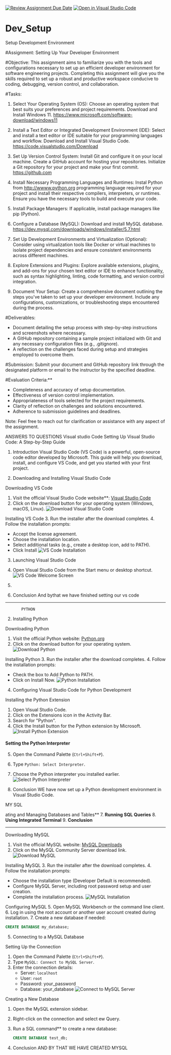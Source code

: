 [![Review Assignment Due Date](https://classroom.github.com/assets/deadline-readme-button-22041afd0340ce965d47ae6ef1cefeee28c7c493a6346c4f15d667ab976d596c.svg)](https://classroom.github.com/a/vbnbTt5m)
[![Open in Visual Studio Code](https://classroom.github.com/assets/open-in-vscode-2e0aaae1b6195c2367325f4f02e2d04e9abb55f0b24a779b69b11b9e10269abc.svg)](https://classroom.github.com/online_ide?assignment_repo_id=15283466&assignment_repo_type=AssignmentRepo)
# Dev_Setup
Setup Development Environment

#Assignment: Setting Up Your Developer Environment

#Objective:
This assignment aims to familiarize you with the tools and configurations necessary to set up an efficient developer environment for software engineering projects. Completing this assignment will give you the skills required to set up a robust and productive workspace conducive to coding, debugging, version control, and collaboration.

#Tasks:

1. Select Your Operating System (OS):
   Choose an operating system that best suits your preferences and project requirements. Download and Install Windows 11. https://www.microsoft.com/software-download/windows11

2. Install a Text Editor or Integrated Development Environment (IDE):
   Select and install a text editor or IDE suitable for your programming languages and workflow. Download and Install Visual Studio Code. https://code.visualstudio.com/Download
3. Set Up Version Control System:
   Install Git and configure it on your local machine. Create a GitHub account for hosting your repositories. Initialize a Git repository for your project and make your first commit. https://github.com

4. Install Necessary Programming Languages and Runtimes:
  Instal Python from http://wwww.python.org programming language required for your project and install their respective compilers, interpreters, or runtimes. Ensure you have the necessary tools to build and execute your code.

5. Install Package Managers:
   If applicable, install package managers like pip (Python).

6. Configure a Database (MySQL):
   Download and install MySQL database. https://dev.mysql.com/downloads/windows/installer/5.7.html

7. Set Up Development Environments and Virtualization (Optional):
   Consider using virtualization tools like Docker or virtual machines to isolate project dependencies and ensure consistent environments across different machines.

8. Explore Extensions and Plugins:
   Explore available extensions, plugins, and add-ons for your chosen text editor or IDE to enhance functionality, such as syntax highlighting, linting, code formatting, and version control integration.

9. Document Your Setup:
    Create a comprehensive document outlining the steps you've taken to set up your developer environment. Include any configurations, customizations, or troubleshooting steps encountered during the process. 

#Deliverables:
- Document detailing the setup process with step-by-step instructions and screenshots where necessary.
- A GitHub repository containing a sample project initialized with Git and any necessary configuration files (e.g., .gitignore).
- A reflection on the challenges faced during setup and strategies employed to overcome them.

#Submission:
Submit your document and GitHub repository link through the designated platform or email to the instructor by the specified deadline.

#Evaluation Criteria:**
- Completeness and accuracy of setup documentation.
- Effectiveness of version control implementation.
- Appropriateness of tools selected for the project requirements.
- Clarity of reflection on challenges and solutions encountered.
- Adherence to submission guidelines and deadlines.

Note: Feel free to reach out for clarification or assistance with any aspect of the assignment.

ANSWERS TO QUESTIONS
                 Visual studio Code
                 Setting Up Visual Studio Code: A Step-by-Step Guide


 1. Introduction
Visual Studio Code (VS Code) is a powerful, open-source code editor developed by Microsoft. This guide will help you download, install, and configure VS Code, and get you started with your first project.

 2. Downloading and Installing Visual Studio Code

Downloading VS Code
1. Visit the official Visual Studio Code website**: [Visual Studio Code](https://code.visualstudio.com/)
2. Click on the download button for your operating system (Windows, macOS, Linux).
   ![Download Visual Studio Code](https://via.placeholder.com/600x400)

Installing VS Code
3. Run the installer after the download completes.
4. Follow the installation prompts:
   - Accept the license agreement.
   - Choose the installation location.
   - Select additional tasks (e.g., create a desktop icon, add to PATH).
   - Click Install
   ![VS Code Installation](https://via.placeholder.com/600x400)

 3. Launching Visual Studio Code
1. Open Visual Studio Code from the Start menu or desktop shortcut.
   ![VS Code Welcome Screen](https://via.placeholder.com/600x400)

 4. 

 
 9. Conclusion
And bythat we have finished setting our vs code

---

           PYTHON



 2. Installing Python

 Downloading Python
1. Visit the official Python website: [Python.org](https://www.python.org/)
2. Click on the download button for your operating system.
   ![Download Python](https://via.placeholder.com/600x400)

Installing Python
3. Run the installer after the download completes.
4. Follow the installation prompts:
   - Check the box to Add Python to PATH.
   - Click on Install Now.
   ![Python Installation](https://via.placeholder.com/600x400)




 4. Configuring Visual Studio Code for Python Development

Installing the Python Extension
1. Open Visual Studio Code.
2. Click on the Extensions icon in the Activity Bar.
3. Search for "Python".
4. Click the Install button for the Python extension by Microsoft.
   ![Install Python Extension](https://via.placeholder.com/600x400)

#### Setting the Python Interpreter
5. Open the Command Palette (`Ctrl+Shift+P`).
6. Type `Python: Select Interpreter`.
7. Choose the Python interpreter you installed earlier.
   ![Select Python Interpreter](https://via.placeholder.com/600x400)


 10. Conclusion
WE have now set up a Python development environment in Visual Studio Code. 

MY SQL

ating and Managing Databases and Tables**
7. **Running SQL Queries**
8. **Using Integrated Terminal**
9. **Conclusion**

---



 Downloading MySQL
1. Visit the official MySQL website: [MySQL Downloads](https://dev.mysql.com/downloads/)
2. Click on the MySQL Community Server download link.
   ![Download MySQL](https://via.placeholder.com/600x400)

 Installing MySQL
3. Run the installer after the download completes.
4. Follow the installation prompts:
   - Choose the installation type (Developer Default is recommended).
   - Configure MySQL Server, including root password setup and user creation.
   - Complete the installation process.
   ![MySQL Installation](https://via.placeholder.com/600x400)

 Configuring MySQL
5. Open MySQL Workbench or the command line client.
6. Log in using the root account or another user account created during installation.
7. Create a new database if needed:
   ```sql
   CREATE DATABASE my_database;
   ```


 5. Connecting to a MySQL Database

 Setting Up the Connection
1. Open the Command Palette (`Ctrl+Shift+P`).
2. Type `MySQL: Connect to MySQL Server`.
3. Enter the connection details:
   - Server: `localhost`
   - User: `root`
   - Password: your_password
   - Database: your_database
   ![Connect to MySQL Server](https://via.placeholder.com/600x400)


 Creating a New Database
1. Open the MySQL extension sidebar.
2. Right-click on the connection and select ew Query.
3. Run a SQL command** to create a new database:
   ```sql
   CREATE DATABASE test_db;
   ```


 9. Conclusion
 AND BY THAT WE HAVE CREATED MYSQL